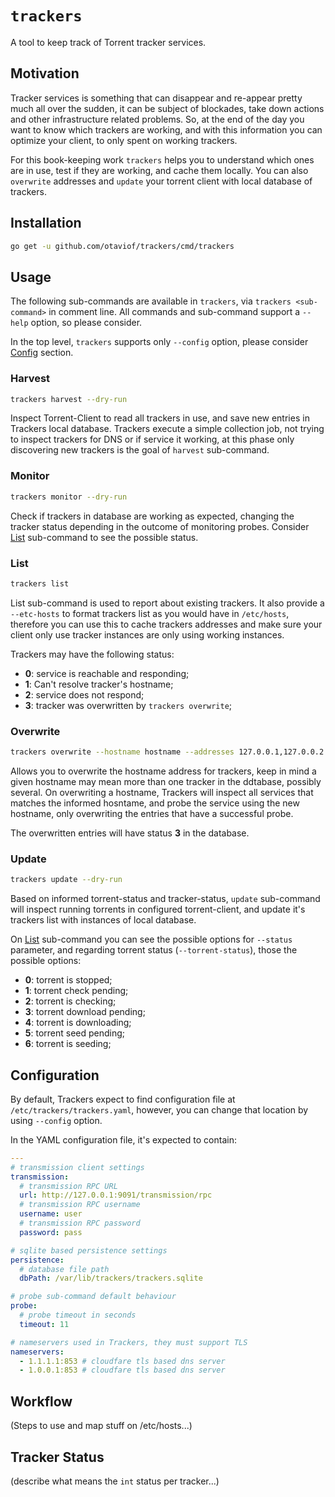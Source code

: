 # `trackers`

A tool to keep track of Torrent tracker services.

## Motivation

Tracker services is something that can disappear and re-appear pretty much all over the sudden, it
can be subject of blockades, take down actions and other infrastructure related problems. So, at
the end of the day you want to know which trackers are working, and with this information you can
optimize your client, to only spent on working trackers.

For this book-keeping work `trackers` helps you to understand which ones are in use, test if they
are working, and cache them locally. You can also `overwrite` addresses and `update` your torrent
client with local database of trackers.

## Installation

``` bash
go get -u github.com/otaviof/trackers/cmd/trackers
```

## Usage

The following sub-commands are available in `trackers`, via `trackers <sub-command>` in comment
line. All commands and sub-command support a `--help` option, so please consider.

In the top level, `trackers` supports only `--config` option, please consider
[Config](##Configuration) section.

### Harvest

``` bash
trackers harvest --dry-run
```

Inspect Torrent-Client to read all trackers in use, and save new entries in Trackers local
database. Trackers execute a simple collection job, not trying to inspect trackers for DNS or if
service it working, at this phase only discovering new trackers is the goal of `harvest`
sub-command.

### Monitor

``` bash
trackers monitor --dry-run
```

Check if trackers in database are working as expected, changing the tracker status depending in
the outcome of monitoring probes. Consider [List](###List) sub-command to see the possible status.

### List

``` bash
trackers list
```

List sub-command is used to report about existing trackers. It also provide a `--etc-hosts` to
format trackers list as you would have in `/etc/hosts`, therefore you can use this to cache
trackers addresses and make sure your client only use tracker instances are only using working
instances.

Trackers may have the following status:
- **0**: service is reachable and responding;
- **1**: Can't resolve tracker's hostname;
- **2**: service does not respond;
- **3**: tracker was overwritten by `trackers overwrite`;

### Overwrite

``` bash
trackers overwrite --hostname hostname --addresses 127.0.0.1,127.0.0.2
```

Allows you to overwrite the hostname address for trackers, keep in mind a given hostname may mean
more than one tracker in the ddtabase, possibly several. On overwriting a hostname, Trackers will
inspect all services that matches the informed hosntame, and probe the service using the new
hostname, only overwriting the entries that have a successful probe.

The overwritten entries will have status **3** in the database.

### Update

``` bash
trackers update --dry-run
```

Based on informed torrent-status and tracker-status, `update` sub-command will inspect running
torrents in configured torrent-client, and update it's trackers list with instances of local
database.

On [List](###List) sub-command you can see the possible options for `--status` parameter, and
regarding torrent status (`--torrent-status`), those the possible options:

- **0**: torrent is stopped;
- **1**: torrent check pending;
- **2**: torrent is checking;
- **3**: torrent download pending;
- **4**: torrent is downloading;
- **5**: torrent seed pending;
- **6**: torrent is seeding;

## Configuration

By default, Trackers expect to find configuration file at `/etc/trackers/trackers.yaml`, however, you
can change that location by using `--config` option.

In the YAML configuration file, it's expected to contain:

``` yaml
---
# transmission client settings
transmission:
  # transmission RPC URL
  url: http://127.0.0.1:9091/transmission/rpc
  # transmission RPC username
  username: user
  # transmission RPC password
  password: pass

# sqlite based persistence settings
persistence:
  # database file path
  dbPath: /var/lib/trackers/trackers.sqlite

# probe sub-command default behaviour
probe:
  # probe timeout in seconds
  timeout: 11

# nameservers used in Trackers, they must support TLS
nameservers:
  - 1.1.1.1:853 # cloudfare tls based dns server
  - 1.0.0.1:853 # cloudfare tls based dns server
```

## Workflow

(Steps to use and map stuff on /etc/hosts...)

## Tracker Status

(describe what means the `int` status per tracker...)